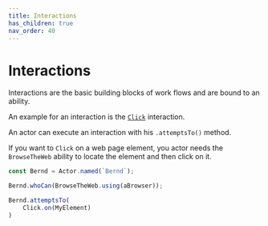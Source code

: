```yaml
---
title: Interactions
has_children: true
nav_order: 40
---
```

# Interactions

Interactions are the basic building blocks of work flows and are bound to an ability.

An example for an interaction is the [`Click`](../reference/web_and_mobile/INTERACTIONS.md/#click) interaction.

An actor can execute an interaction with his `.attemptsTo()` method.

If you want to `Click` on a web page element, you actor needs the `BrowseTheWeb` ability to locate the element and then 
click on it.

```typescript
const Bernd = Actor.named(`Bernd`);

Bernd.whoCan(BrowseTheWeb.using(aBrowser));

Bernd.attemptsTo(
    Click.on(MyElement)
)
```